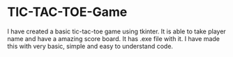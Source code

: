 # TIC-TAC-TOE-Game
I have created a basic tic-tac-toe game using tkinter. It is able to take player name and have a amazing score board. It has .exe file with it. I have made this with very basic, simple and easy to understand code. 
